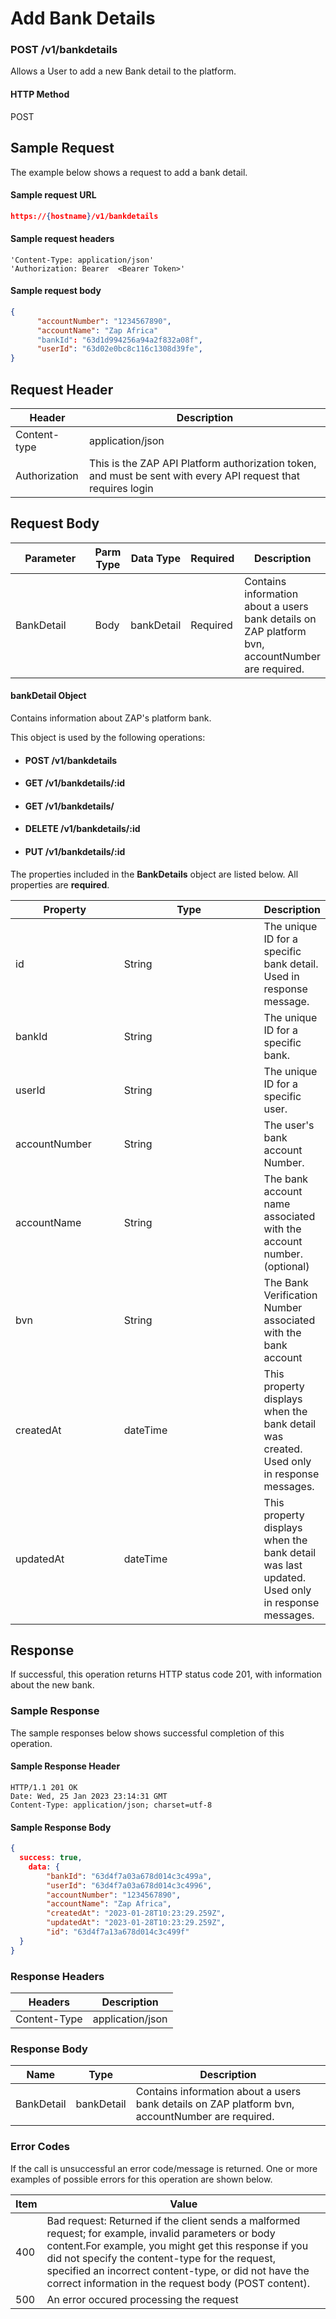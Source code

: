 # Add Bank Details

### POST /v1/bankdetails <a href="#top" id="top"></a>

Allows a User to add a new Bank detail to the platform.

#### HTTP Method <a href="#top" id="top"></a>

POST

## Sample Request <a href="#samplerequest" id="samplerequest"></a>

The example below shows a request to add a bank detail.

#### **Sample request** URL <a href="#top" id="top"></a>

```json
https://{hostname}/v1/bankdetails
```

#### &#x20;**Sample request headers** <a href="#top" id="top"></a>

```
'Content-Type: application/json'
'Authorization: Bearer  <Bearer Token>'
```

#### &#x20;**Sample request body** <a href="#top" id="top"></a>

```json
{
      "accountNumber": "1234567890",
      "accountName": "Zap Africa"
      "bankId": "63d1d994256a94a2f832a08f",
      "userId": "63d02e0bc8c116c1308d39fe",
}
```

## Request Header <a href="#samplerequest" id="samplerequest"></a>

| Header        | Description                                                                                                   |
| ------------- | ------------------------------------------------------------------------------------------------------------- |
| Content-type  | application/json                                                                                              |
| Authorization | This is the ZAP API Platform authorization token, and must be sent with every API request that requires login |

## Request Body <a href="#samplerequest" id="samplerequest"></a>

<table><thead><tr><th width="237">Parameter</th><th>Parm Type</th><th>Data Type</th><th>Required</th><th>Description</th></tr></thead><tbody><tr><td>BankDetail</td><td>Body</td><td>bankDetail</td><td>Required</td><td>Contains information about a users bank details on ZAP platform bvn, accountNumber are required.</td></tr></tbody></table>

#### bankDetail Object

Contains information about ZAP's platform bank.

This object is used by the following operations:

* #### POST /v1/bankdetails
* #### GET  /v1/bankdetails/:id
* #### GET  /v1/bankdetails/
* #### DELETE  /v1/bankdetails/:id
* #### PUT  /v1/bankdetails/:id

The properties included in the **BankDetails** object are listed below. All properties are **required**.

<table><thead><tr><th width="190.33333333333331">Property</th><th width="333">Type</th><th>Description</th></tr></thead><tbody><tr><td>id</td><td>String</td><td>The unique ID for a specific bank detail. Used in response message.</td></tr><tr><td>bankId</td><td>String</td><td>The unique ID for a specific bank. </td></tr><tr><td>userId</td><td>String</td><td>The unique ID for a specific user. </td></tr><tr><td>accountNumber</td><td>String</td><td>The user's bank account Number.</td></tr><tr><td>accountName</td><td>String</td><td>The bank account name associated with the account number. (optional)</td></tr><tr><td>bvn</td><td>String</td><td>The Bank Verification Number associated with the bank account</td></tr><tr><td>createdAt</td><td>dateTime</td><td>This property displays when the bank detail was created. Used only in response messages.</td></tr><tr><td>updatedAt</td><td>dateTime</td><td>This property displays when the bank detail was last updated. Used only in response messages.</td></tr></tbody></table>

## Response <a href="#samplerequest" id="samplerequest"></a>

If successful, this operation returns HTTP status code 201, with information about the new bank.

### Sample Response <a href="#samplerequest" id="samplerequest"></a>

The sample responses below shows successful completion of this operation.

#### **Sample** Response Header <a href="#top" id="top"></a>

```
HTTP/1.1 201 OK
Date: Wed, 25 Jan 2023 23:14:31 GMT
Content-Type: application/json; charset=utf-8
```

#### **Sample** Response Body <a href="#top" id="top"></a>

```json
{
  success: true,
    data: {
        "bankId": "63d4f7a03a678d014c3c499a",
        "userId": "63d4f7a03a678d014c3c4996",
        "accountNumber": "1234567890",
        "accountName": "Zap Africa",
        "createdAt": "2023-01-28T10:23:29.259Z",
        "updatedAt": "2023-01-28T10:23:29.259Z",
        "id": "63d4f7a13a678d014c3c499f"
  }
}
```

### Response Headers <a href="#samplerequest" id="samplerequest"></a>

| Headers      | Description      |
| ------------ | ---------------- |
| Content-Type | application/json |

### Response Body <a href="#samplerequest" id="samplerequest"></a>

| Name       | Type       | Description                                                                                      |
| ---------- | ---------- | ------------------------------------------------------------------------------------------------ |
| BankDetail | bankDetail | Contains information about a users bank details on ZAP platform bvn, accountNumber are required. |

### Error Codes <a href="#samplerequest" id="samplerequest"></a>

If the call is unsuccessful an error code/message is returned. One or more examples of possible errors for this operation are shown below.

| Item | Value                                                                                                                                                                                                                                                                                                                             |
| ---- | --------------------------------------------------------------------------------------------------------------------------------------------------------------------------------------------------------------------------------------------------------------------------------------------------------------------------------- |
| 400  | Bad request: Returned if the client sends a malformed request; for example, invalid parameters or body content.For example, you might get this response if you did not specify the content-type for the request, specified an incorrect content-type, or did not have the correct information in the request body (POST content). |
| 500  | An error occured processing the request                                                                                                                                                                                                                                                                                           |

